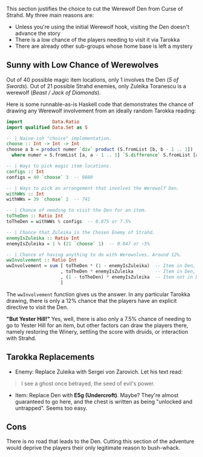 This section justifies the choice to cut the Werewolf Den from Curse of
Strahd. My three main reasons are:

- Unless you're using the initial Werewolf hook, visiting the Den doesn't advance the story
- There is a low chance of the players needing to visit it via Tarokka
- There are already other sub-groups whose home base is left a mystery

Sunny with Low Chance of Werewolves
-----------------------------------

Out of 40 possible magic item locations, only 1 involves the Den (*5 of
Swords*). Out of 21 possible Strahd enemies, only Zuleika Toranescu is a
werewolf (*Beast / Jack of Diamonds*).

Here is some runnable-as-is Haskell code that demonstrates the chance of
drawing any Werewolf involvement from an ideally random Tarokka reading:

```haskell
import           Data.Ratio
import qualified Data.Set as S

-- | Naive-ish "choice" implementation.
choose :: Int -> Int -> Int
choose a b = product numer `div` product (S.fromList [b, b - 1 .. 1])
  where numer = S.fromList [a, a - 1 .. 1] `S.difference` S.fromList [a - b, a - b - 1 .. 1]

-- | Ways to pick magic item locations.
configs :: Int
configs = 40 `choose` 3  -- 9880

-- | Ways to pick an arrangement that involves the Werewolf Den.
withWWs :: Int
withWWs = 39 `choose` 2  -- 741

-- | Chance of needing to visit the Den for an item.
toTheDen :: Ratio Int
toTheDen = withWWs % configs  -- 0.075 or 7.5%

-- | Chance that Zuleika is the Chosen Enemy of Strahd.
enemyIsZuleika :: Ratio Int
enemyIsZuleika = 1 % (21 `choose` 1)  -- 0.047 or ~5%

-- | Chance of having anything to do with Werewolves. Around 12%.
wwInvolvement :: Ratio Int
wwInvolvement = sum [ toTheDen * (1 - enemyIsZuleika)  -- Item in Den, Zuleika is not enemy
                    , toTheDen * enemyIsZuleika        -- Item in Den, Zuleika is enemy
                    , (1 - toTheDen) * enemyIsZuleika  -- Item not in Den, Zuleikea is enemy
                    ]
```

The `wwInvolvement` function gives us the answer. In any particular Tarokka
drawing, there is only a 12% chance that the players have an explicit
directive to visit the Den.

**"But Yester Hill!"** Yes, well, there is also only a 7.5% chance of
needing to go to Yester Hill for an item, but other factors can draw the
players there, namely restoring the Winery, settling the score with druids,
or interaction with Strahd.

Tarokka Replacements
--------------------

- Enemy: Replace Zuleika with Sergei von Zarovich. Let his text read:

> I see a ghost once betrayed, the seed of evil's power.

- Item: Replace Den with **E5g (Undercroft)**. Maybe? They're almost guaranteed to
go here, and the chest is written as being "unlocked and untrapped". Seems
too easy.

Cons
----

There is no road that leads to the Den. Cutting this section of the
adventure would deprive the players their only legitimate reason to
bush-whack.
